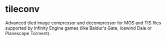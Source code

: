 tileconv
========

Advanced tiled image compressor and decompressor for MOS and TIS files supported by Infinity Engine games (like Baldur's Gate, Icewind Dale or Planescape Torment).
